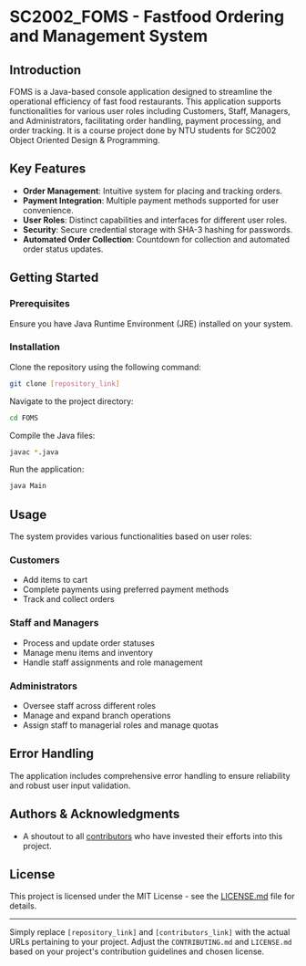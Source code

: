 # SC2002_FOMS - Fastfood Ordering and Management System

## Introduction

FOMS is a Java-based console application designed to streamline the operational efficiency of fast food restaurants. This application supports functionalities for various user roles including Customers, Staff, Managers, and Administrators, facilitating order handling, payment processing, and order tracking. It is a course project done by NTU students for SC2002 Object Oriented Design & Programming.

## Key Features

- **Order Management**: Intuitive system for placing and tracking orders.
- **Payment Integration**: Multiple payment methods supported for user convenience.
- **User Roles**: Distinct capabilities and interfaces for different user roles.
- **Security**: Secure credential storage with SHA-3 hashing for passwords.
- **Automated Order Collection**: Countdown for collection and automated order status updates.

## Getting Started

### Prerequisites

Ensure you have Java Runtime Environment (JRE) installed on your system.

### Installation

Clone the repository using the following command:
```sh
git clone [repository_link]
```

Navigate to the project directory:
```sh
cd FOMS
```

Compile the Java files:
```sh
javac *.java
```

Run the application:
```sh
java Main
```

## Usage

The system provides various functionalities based on user roles:

### Customers

- Add items to cart
- Complete payments using preferred payment methods
- Track and collect orders

### Staff and Managers

- Process and update order statuses
- Manage menu items and inventory
- Handle staff assignments and role management

### Administrators

- Oversee staff across different roles
- Manage and expand branch operations
- Assign staff to managerial roles and manage quotas

## Error Handling

The application includes comprehensive error handling to ensure reliability and robust user input validation.

## Authors & Acknowledgments

- A shoutout to all [contributors](contributors_link) who have invested their efforts into this project.

## License

This project is licensed under the MIT License - see the [LICENSE.md](LICENSE.md) file for details.

---

Simply replace `[repository_link]` and `[contributors_link]` with the actual URLs pertaining to your project. Adjust the `CONTRIBUTING.md` and `LICENSE.md` based on your project's contribution guidelines and chosen license.
